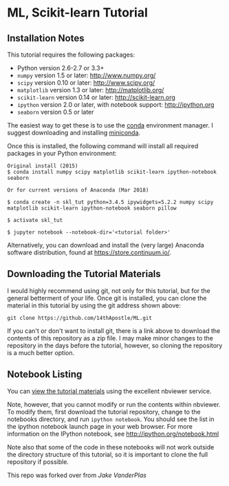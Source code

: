 # ML, Scikit-learn Tutorial


## Installation Notes
This tutorial requires the following packages:

- Python version 2.6-2.7 or 3.3+
- `numpy` version 1.5 or later: http://www.numpy.org/
- `scipy` version 0.10 or later: http://www.scipy.org/
- `matplotlib` version 1.3 or later: http://matplotlib.org/
- `scikit-learn` version 0.14 or later: http://scikit-learn.org
- `ipython` version 2.0 or later, with notebook support: http://ipython.org
- `seaborn` version 0.5 or later

The easiest way to get these is to use the [conda](https://store.continuum.io/) environment manager.
I suggest downloading and installing [miniconda](http://conda.pydata.org/miniconda.html).

Once this is installed, the following command will install all required packages in your Python environment:
```
Original install (2015)
$ conda install numpy scipy matplotlib scikit-learn ipython-notebook seaborn

Or for current versions of Anaconda (Mar 2018)
 
$ conda create -n skl_tut python=3.4.5 ipywidgets=5.2.2 numpy scipy matplotlib scikit-learn ipython-notebook seaborn pillow

$ activate skl_tut

$ jupyter notebook --notebook-dir='<tutorial folder>'
```

Alternatively, you can download and install the (very large) Anaconda software distribution, found at https://store.continuum.io/.

## Downloading the Tutorial Materials
I would highly recommend using git, not only for this tutorial, but for the
general betterment of your life.  Once git is installed, you can clone the
material in this tutorial by using the git address shown above:

    git clone https://github.com/14thApostle/ML.git

If you can't or don't want to install git, there is a link above to download
the contents of this repository as a zip file.  I may make minor changes to
the repository in the days before the tutorial, however, so cloning the
repository is a much better option.


## Notebook Listing
You can [view the tutorial materials](http://nbviewer.ipython.org/github/jakevdp/sklearn_tutorial/blob/master/notebooks/Index.ipynb) using the excellent nbviewer service.

Note, however, that you cannot modify or run the contents within nbviewer.
To modify them, first download the tutorial repository, change to the notebooks directory, and run ``ipython notebook``.
You should see the list in the ipython notebook launch page in your web browser.
For more information on the IPython notebook, see http://ipython.org/notebook.html

Note also that some of the code in these notebooks will not work outside the
directory structure of this tutorial, so it is important to clone the full
repository if possible.

This repo was forked over from *Jake VanderPlas*
